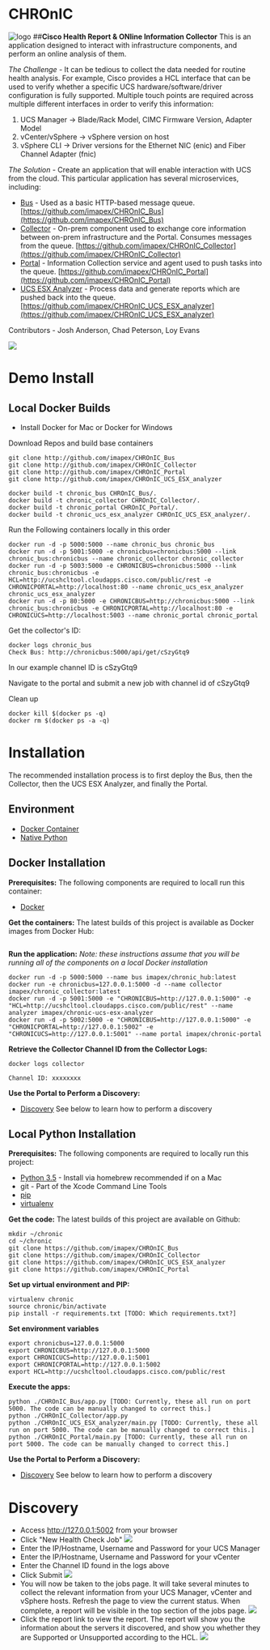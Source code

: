 # CHROnIC
![logo](images/CHROnIC_logo_med.png)
##**Cisco Health Report & ONline Information Collector**
This is an application designed to interact with infrastructure components, and perform an online analysis of them.

*The Challenge* - It can be tedious to collect the data needed for routine health analysis. For example, Cisco provides a HCL interface that can be used to verify whether a specific UCS hardware/software/driver configuration is fully supported. Multiple touch points are required across multiple different interfaces in order to verify this information:
1. UCS Manager -> Blade/Rack Model, CIMC Firmware Version, Adapter Model
2. vCenter/vSphere -> vSphere version on host
3. vSphere CLI -> Driver versions for the Ethernet NIC (enic) and Fiber Channel Adapter (fnic)

*The Solution* - Create an application that will enable interaction with UCS from the cloud. This particular application has several microservices, including:

* [Bus](https://github.com/imapex/CHROnIC_Bus) - Used as a basic HTTP-based message queue. [https://github.com/imapex/CHROnIC_Bus](https://github.com/imapex/CHROnIC_Bus)
* [Collector](https://github.com/imapex/CHROnIC_Collector) - On-prem component used to exchange core information between on-prem infrastructure and the Portal. Consumes messages from the queue. [https://github.com/imapex/CHROnIC_Collector](https://github.com/imapex/CHROnIC_Collector)
* [Portal](https://github.com/imapex/CHROnIC_Portal) - Information Collection service and agent used to push tasks into the queue. [https://github.com/imapex/CHROnIC_Portal](https://github.com/imapex/CHROnIC_Portal)
* [UCS ESX Analyzer](https://github.com/imapex/CHROnIC_UCS_ESX_analyzer) - Process data and generate reports which are pushed back into the queue. [https://github.com/imapex/CHROnIC_UCS_ESX_analyzer](https://github.com/imapex/CHROnIC_UCS_ESX_analyzer)

Contributors - Josh Anderson, Chad Peterson, Loy Evans

![](images/chronic.png)

# Demo Install
## Local Docker Builds
* Install Docker for Mac or Docker for Windows

Download Repos and build base containers
```
git clone http://github.com/imapex/CHROnIC_Bus
git clone http://github.com/imapex/CHROnIC_Collector
git clone http://github.com/imapex/CHROnIC_Portal
git clone http://github.com/imapex/CHROnIC_UCS_ESX_analyzer

docker build -t chronic_bus CHROnIC_Bus/.
docker build -t chronic_collector CHROnIC_Collector/.
docker build -t chronic_portal CHROnIC_Portal/.
docker build -t chronic_ucs_esx_analyzer CHROnIC_UCS_ESX_analyzer/.
```

Run the Following containers locally in this order
```
docker run -d -p 5000:5000 --name chronic_bus chronic_bus
docker run -d -p 5001:5000 -e chronicbus=chronicbus:5000 --link chronic_bus:chronicbus --name chronic_collector chronic_collector
docker run -d -p 5003:5000 -e CHRONICBUS=chronicbus:5000 --link chronic_bus:chronicbus -e  HCL=http://ucshcltool.cloudapps.cisco.com/public/rest -e CHRONICPORTAL=http://localhost:80 --name chronic_ucs_esx_analyzer chronic_ucs_esx_analyzer
docker run -d -p 80:5000 -e CHRONICBUS=http://chronicbus:5000 --link chronic_bus:chronicbus -e CHRONICPORTAL=http://localhost:80 -e CHRONICUCS=http://localhost:5003 --name chronic_portal chronic_portal

```

Get the collector's ID:
```
docker logs chronic_bus
Check Bus: http://chronicbus:5000/api/get/cSzyGtq9
```
In our example channel ID is cSzyGtq9


Navigate to the portal and submit a new job with channel id of cSzyGtq9

Clean up
```
docker kill $(docker ps -q)
docker rm $(docker ps -a -q)
```



# Installation
The recommended installation process is to first deploy the Bus, then the Collector, then the UCS ESX Analyzer, and finally the Portal.

## Environment

* [Docker Container](#opt1)
* [Native Python](#opt2)

## Docker Installation<a name="opt1"></a>

**Prerequisites:**
The following components are required to locall run this container:
* [Docker](https://docs.docker.com/engine/installation/mac/)

**Get the containers:**
The latest builds of this project is available as Docker images from Docker Hub:
```

```

**Run the application:**
*Note: these instructions assume that you will be running all of the components on a local Docker installation*
```
docker run -d -p 5000:5000 --name bus imapex/chronic_hub:latest
docker run -e chronicbus=127.0.0.1:5000 -d --name collector imapex/chronic_collector:latest
docker run -d -p 5001:5000 -e "CHRONICBUS=http://127.0.0.1:5000" -e "HCL=http://ucshcltool.cloudapps.cisco.com/public/rest" --name analyzer imapex/chronic-ucs-esx-analyzer
docker run -d -p 5002:5000 -e "CHRONICBUS=http://127.0.0.1:5000" -e "CHRONICPORTAL=http://127.0.0.1:5002" -e "CHRONICUCS=http://127.0.0.1:5001" --name portal imapex/chronic-portal
```

**Retrieve the Collector Channel ID from the Collector Logs:**
```
docker logs collector
```
```
Channel ID: xxxxxxxx
```

**Use the Portal to Perform a Discovery:**
* [Discovery](#discovery) See below to learn how to perform a discovery

## Local Python Installation<a name="opt2"></a>

**Prerequisites:**
The following components are required to locally run this project:
* [Python 3.5](http://docs.python-guide.org/en/latest/starting/install/osx/) - Install via homebrew recommended if on a Mac
* git - Part of the Xcode Command Line Tools
* [pip](https://pip.pypa.io/en/stable/installing/)
* [virtualenv](http://docs.python-guide.org/en/latest/dev/virtualenvs/)

**Get the code:**
The latest builds of this project are available on Github:
```
mkdir ~/chronic
cd ~/chronic
git clone https://github.com/imapex/CHROnIC_Bus
git clone https://github.com/imapex/CHROnIC_Collector
git clone https://github.com/imapex/CHROnIC_UCS_ESX_analyzer
git clone https://github.com/imapex/CHROnIC_Portal
```

**Set up virtual environment and PIP:**
```
virtualenv chronic
source chronic/bin/activate
pip install -r requirements.txt [TODO: Which requirements.txt?]
```

**Set environment variables**
```
export chronicbus=127.0.0.1:5000
export CHRONICBUS=http://127.0.0.1:5000
export CHRONICUCS=http://127.0.0.1:5001
export CHRONICPORTAL=http://127.0.0.1:5002
export HCL=http://ucshcltool.cloudapps.cisco.com/public/rest
```

**Execute the apps:**
```
python ./CHROnIC_Bus/app.py [TODO: Currently, these all run on port 5000. The code can be manually changed to correct this.]
python ./CHROnIC_Collector/app.py
python ./CHROnIC_UCS_ESX_analyzer/main.py [TODO: Currently, these all run on port 5000. The code can be manually changed to correct this.]
python ./CHROnIC_Portal/main.py [TODO: Currently, these all run on port 5000. The code can be manually changed to correct this.]
```

**Use the Portal to Perform a Discovery:**
* [Discovery](#discovery) See below to learn how to perform a discovery

# Discovery<a name="discovery"></a>
* Access http://127.0.0.1:5002 from your browser
* Click "New Health Check Job"
![](images/portal1.png)
* Enter the IP/Hostname, Username and Password for your UCS Manager
* Enter the IP/Hostname, Username and Password for your vCenter
* Enter the Channel ID found in the logs above
* Click Submit
![](images/portal2.png)
* You will now be taken to the jobs page. It will take several minutes to collect the relevant information from your UCS Manager, vCenter and vSphere hosts. Refresh the page to view the current status. When complete, a report will be visible in the top section of the jobs page.
![](images/portal3.png)
* Click the report link to view the report. The report will show you the information about the servers it discovered, and show you whether they are Supported or Unsupported according to the HCL.
![](images/portal4.png)
